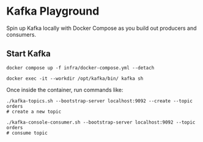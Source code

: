 # Kafka Playground

Spin up Kafka locally with Docker Compose as you build out producers and consumers.

## Start Kafka

```shell
docker compose up -f infra/docker-compose.yml --detach
```

```shell
docker exec -it --workdir /opt/kafka/bin/ kafka sh
```

Once inside the container, run commands like:
```shell
./kafka-topics.sh --bootstrap-server localhost:9092 --create --topic orders
# create a new topic

./kafka-console-consumer.sh --bootstrap-server localhost:9092 --topic orders
# consume topic
```
